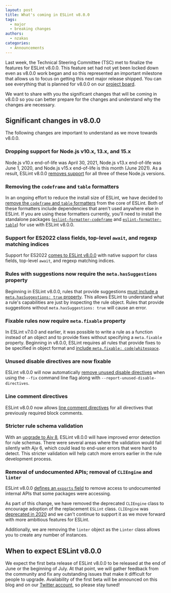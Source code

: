 ```yaml
---
layout: post
title: What's coming in ESLint v8.0.0
tags:
  - major
  - breaking changes
authors:
  - nzakas
categories:
  - Announcements
---
```


Last week, the Technical Steering Committee (TSC) met to finalize the features for ESLint v8.0.0. This feature set had not yet been locked down even as v8.0.0 work began and so this represented an important milestone that allows us to focus on getting this next major release shipped. You can see everything that is planned for v8.0.0 on our [project board](https://github.com/eslint/eslint/projects/8).

We want to share with you the significant changes that will be coming in v8.0.0 so you can better prepare for the changes and understand why the changes are necessary.

## Significant changes in v8.0.0

The following changes are important to understand as we move towards v8.0.0.

### Dropping support for Node.js v10.x, 13.x, and 15.x

Node.js v10.x end-of-life was April 30, 2021, Node.js v13.x end-of-life was June 1, 2020, and Node.js v15.x end-of-life is this month (June 2021). As a result, ESLint v8.0.0 [removes support](https://github.com/eslint/eslint/issues/14023) for all three of these Node.js versions.

### Removing the `codeframe` and `table` formatters

In an ongoing effort to reduce the install size of ESLint, we have decided to [remove the `codeframe` and `table` formatters](https://github.com/eslint/eslint/issues/14277) from the core of ESLint. Both of these formatters include dependencies that aren't used anywhere else in ESLint. If you are using these formatters currently, you'll need to install the standalone packages ([`eslint-formatter-codeframe`](https://www.npmjs.com/package/eslint-formatter-codeframe) and [`eslint-formatter-table`](https://www.npmjs.com/package/eslint-formatter-table)) for use with ESLint v8.0.0.

### Support for ES2022 class fields, top-level `await`, and regexp matching indices

Support for ES2022 [comes to ESLint v8.0.0](https://github.com/eslint/eslint/issues/14343) with native support for class fields, top-level `await`, and regexp matching indices.

### Rules with suggestions now require the `meta.hasSuggestions` property

Beginning in ESLint v8.0.0, rules that provide suggestions [must include a `meta.hasSuggestions: true` property](https://github.com/eslint/eslint/issues/14312). This allows ESLint to understand what a rule's capabilities are just by inspecting the rule object. Rules that provide suggestions without `meta.hasSuggestions: true` will cause an error.

### Fixable rules now require `meta.fixable` property

In ESLint v7.0.0 and earlier, it was possible to write a rule as a function instead of an object and to provide fixes without specifying a `meta.fixable` property. Beginning in v8.0.0, ESLint requires all rules that provide fixes to be specified in object format and [include `meta.fixable: code|whitespace`](https://github.com/eslint/eslint/issues/13349).

### Unused disable directives are now fixable

ESLint v8.0.0 will now automatically [remove unused disable directives](https://github.com/eslint/eslint/issues/11815) when using the `--fix` command line flag along with `--report-unused-disable-directives`.

### Line comment directives

ESLint v8.0.0 now allows [line comment directives](https://github.com/eslint/eslint/issues/14575) for all directives that previously required block comments.

### Stricter rule schema validation

With an [upgrade to Ajv 8](https://github.com/eslint/eslint/issues/13888), ESLint v8.0.0 will have improved error detection for rule schemas. There were several areas where the validation would fail silently with Ajv 6, which could lead to end-user errors that were hard to detect. This stricter validation will help catch more errors earlier in the rule development process.

### Removal of undocumented APIs; removal of `CLIEngine` and `linter`

ESLint v8.0.0 [defines an `exports` field](https://github.com/eslint/eslint/issues/13654) to remove access to undocumented internal APIs that some packages were accessing.

As part of this change, we have removed the deprecated `CLIEngine` class to encourage adoption of the replacement `ESLint` class. `CLIEngine` was [deprecated in 2020](https://eslint.org/blog/2020/05/eslint-v7.0.0-released#new-eslint-class) and we can't continue to support it as we move forward with more ambitious features for ESLint.

Additionally, we are removing the `linter` object as the `Linter` class allows you to create any number of instances.

## When to expect ESLint v8.0.0

We expect the first beta release of ESLint v8.0.0 to be released at the end of June or the beginning of July. At that point, we will gather feedback from the community and fix any outstanding issues that make it difficult for people to upgrade. Availability of the first beta will be announced on this blog and on our [Twitter account](https://twitter.com/geteslint), so please stay tuned!
